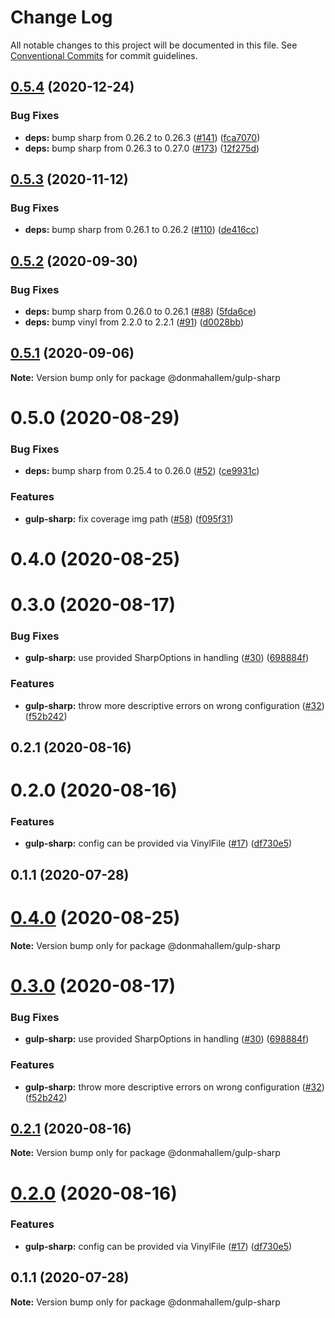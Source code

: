 # Change Log

All notable changes to this project will be documented in this file.
See [Conventional Commits](https://conventionalcommits.org) for commit guidelines.

## [0.5.4](https://github.com/donmahallem/js-libs/compare/@donmahallem/gulp-sharp@0.5.3...@donmahallem/gulp-sharp@0.5.4) (2020-12-24)


### Bug Fixes

* **deps:** bump sharp from 0.26.2 to 0.26.3 ([#141](https://github.com/donmahallem/js-libs/issues/141)) ([fca7070](https://github.com/donmahallem/js-libs/commit/fca7070b17916e6609c865f53c29955a71d23bff))
* **deps:** bump sharp from 0.26.3 to 0.27.0 ([#173](https://github.com/donmahallem/js-libs/issues/173)) ([12f275d](https://github.com/donmahallem/js-libs/commit/12f275d6331f989341f9e8d05cb70f6113cb62f9))






## [0.5.3](https://github.com/donmahallem/js-libs/compare/@donmahallem/gulp-sharp@0.5.2...@donmahallem/gulp-sharp@0.5.3) (2020-11-12)


### Bug Fixes

* **deps:** bump sharp from 0.26.1 to 0.26.2 ([#110](https://github.com/donmahallem/js-libs/issues/110)) ([de416cc](https://github.com/donmahallem/js-libs/commit/de416cc9d8490e561716274cc68872e715679ae8))






## [0.5.2](https://github.com/donmahallem/js-libs/compare/@donmahallem/gulp-sharp@0.5.1...@donmahallem/gulp-sharp@0.5.2) (2020-09-30)


### Bug Fixes

* **deps:** bump sharp from 0.26.0 to 0.26.1 ([#88](https://github.com/donmahallem/js-libs/issues/88)) ([5fda6ce](https://github.com/donmahallem/js-libs/commit/5fda6ce9cd54aa7adb7d370b0684a65d84667efb))
* **deps:** bump vinyl from 2.2.0 to 2.2.1 ([#91](https://github.com/donmahallem/js-libs/issues/91)) ([d0028bb](https://github.com/donmahallem/js-libs/commit/d0028bb23983b91d2d2b0910759c5cc43fc171b5))






## [0.5.1](https://github.com/donmahallem/js-libs/compare/@donmahallem/gulp-sharp@0.5.0...@donmahallem/gulp-sharp@0.5.1) (2020-09-06)

**Note:** Version bump only for package @donmahallem/gulp-sharp






# 0.5.0 (2020-08-29)


### Bug Fixes

* **deps:** bump sharp from 0.25.4 to 0.26.0 ([#52](https://github.com/donmahallem/js-libs/issues/52)) ([ce9931c](https://github.com/donmahallem/js-libs/commit/ce9931c932d55cac14a3857f49020029b7163f55))


### Features

* **gulp-sharp:** fix coverage img path ([#58](https://github.com/donmahallem/js-libs/issues/58)) ([f095f31](https://github.com/donmahallem/js-libs/commit/f095f31a47530945113f10260d1ad20fb381a98c))



# 0.4.0 (2020-08-25)



# 0.3.0 (2020-08-17)


### Bug Fixes

* **gulp-sharp:** use provided SharpOptions in handling ([#30](https://github.com/donmahallem/js-libs/issues/30)) ([698884f](https://github.com/donmahallem/js-libs/commit/698884f6a12948f230858b7a4080b6b247d198b3))


### Features

* **gulp-sharp:** throw more descriptive errors on wrong configuration ([#32](https://github.com/donmahallem/js-libs/issues/32)) ([f52b242](https://github.com/donmahallem/js-libs/commit/f52b2429b5a554536a07e36f2da430f3a9c23520))



## 0.2.1 (2020-08-16)



# 0.2.0 (2020-08-16)


### Features

* **gulp-sharp:** config can be provided via VinylFile ([#17](https://github.com/donmahallem/js-libs/issues/17)) ([df730e5](https://github.com/donmahallem/js-libs/commit/df730e59477af142c944d56c4ef6e910c016af62))



## 0.1.1 (2020-07-28)






# [0.4.0](https://github.com/donmahallem/js-libs/compare/v0.3.0...v0.4.0) (2020-08-25)

**Note:** Version bump only for package @donmahallem/gulp-sharp






# [0.3.0](https://github.com/donmahallem/js-libs/compare/v0.2.1...v0.3.0) (2020-08-17)


### Bug Fixes

* **gulp-sharp:** use provided SharpOptions in handling ([#30](https://github.com/donmahallem/js-libs/issues/30)) ([698884f](https://github.com/donmahallem/js-libs/commit/698884f6a12948f230858b7a4080b6b247d198b3))


### Features

* **gulp-sharp:** throw more descriptive errors on wrong configuration ([#32](https://github.com/donmahallem/js-libs/issues/32)) ([f52b242](https://github.com/donmahallem/js-libs/commit/f52b2429b5a554536a07e36f2da430f3a9c23520))






## [0.2.1](https://github.com/donmahallem/js-libs/compare/v0.2.0...v0.2.1) (2020-08-16)

**Note:** Version bump only for package @donmahallem/gulp-sharp






# [0.2.0](https://github.com/donmahallem/js-libs/compare/v0.1.1...v0.2.0) (2020-08-16)


### Features

* **gulp-sharp:** config can be provided via VinylFile ([#17](https://github.com/donmahallem/js-libs/issues/17)) ([df730e5](https://github.com/donmahallem/js-libs/commit/df730e59477af142c944d56c4ef6e910c016af62))






## 0.1.1 (2020-07-28)

**Note:** Version bump only for package @donmahallem/gulp-sharp
